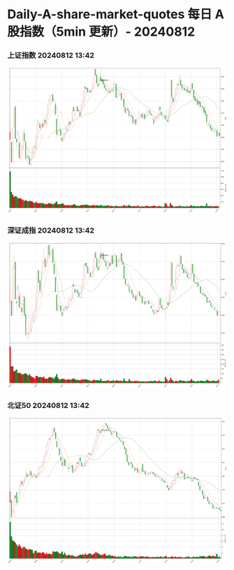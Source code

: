 
# Daily-A-share-market-quotes 每日 A 股指数（5min 更新）- 20240812

### 上证指数 20240812 13:42
![](./fig/2024/8/20240812-sh000001.png)

### 深证成指 20240812 13:42
![](./fig/2024/8/20240812-sz399001.png)

### 北证50 20240812 13:42
![](./fig/2024/8/20240812-bj899050.png)
